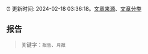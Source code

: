 :alarm_clock: 更新时间: 2024-02-18 03:36:18。[文章来源](/README.md)、[文章分类](/TAGS.md)

## 报告


> 关键字：`报告`、`月报`



